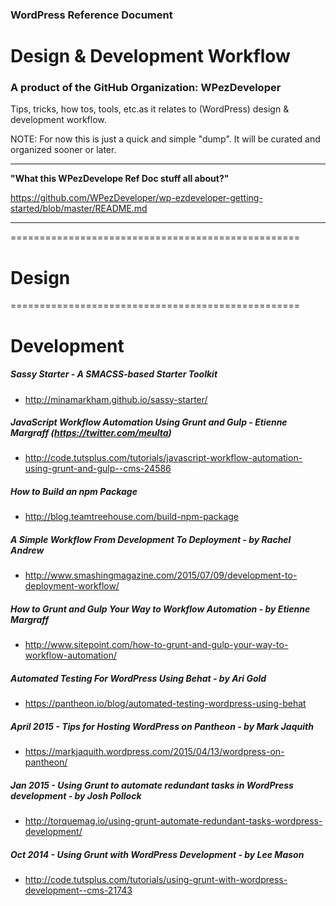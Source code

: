 ### WordPress Reference Document
# Design & Development Workflow
### A product of the GitHub Organization: WPezDeveloper

Tips, tricks, how tos, tools, etc.as it relates to (WordPress) design & development workflow. 

NOTE: For now this is just a quick and simple "dump". It will be curated and organized sooner or later.

---

**"What this WPezDevelope Ref Doc stuff all about?"**

https://github.com/WPezDeveloper/wp-ezdeveloper-getting-started/blob/master/README.md

---

==================================================

# Design


==================================================

# Development

##### Sassy Starter - A SMACSS-based Starter Toolkit
 - http://minamarkham.github.io/sassy-starter/


##### JavaScript Workflow Automation Using Grunt and Gulp - Etienne Margraff (https://twitter.com/meulta)
 - http://code.tutsplus.com/tutorials/javascript-workflow-automation-using-grunt-and-gulp--cms-24586


##### How to Build an npm Package
 - http://blog.teamtreehouse.com/build-npm-package

##### A Simple Workflow From Development To Deployment - by Rachel Andrew
 - http://www.smashingmagazine.com/2015/07/09/development-to-deployment-workflow/

##### How to Grunt and Gulp Your Way to Workflow Automation - by Etienne Margraff
 - http://www.sitepoint.com/how-to-grunt-and-gulp-your-way-to-workflow-automation/

##### Automated Testing For WordPress Using Behat - by Ari Gold
- https://pantheon.io/blog/automated-testing-wordpress-using-behat


##### April 2015 - Tips for Hosting WordPress on Pantheon - by Mark Jaquith
 - https://markjaquith.wordpress.com/2015/04/13/wordpress-on-pantheon/
 

##### Jan 2015 - Using Grunt to automate redundant tasks in WordPress development - by Josh Pollock 
 - http://torquemag.io/using-grunt-automate-redundant-tasks-wordpress-development/

 
##### Oct 2014 - Using Grunt with WordPress Development - by Lee Mason
 - http://code.tutsplus.com/tutorials/using-grunt-with-wordpress-development--cms-21743
